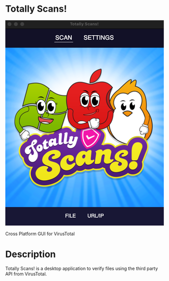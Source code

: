 # Totally Scans!
<img src="https://raw.githubusercontent.com/jetspiking/TotallyScans/main/Readme/Start.png">

Cross Platform GUI for VirusTotal

# Description
Totally Scans! is a desktop application to verify files using the third party API from VirusTotal. 
